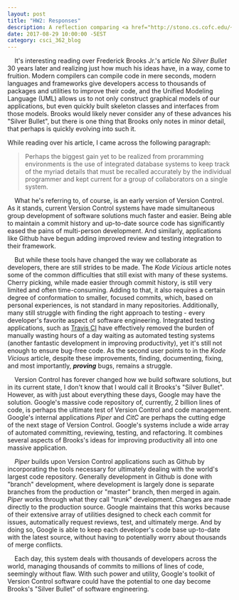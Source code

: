 ```yaml
---
layout: post
title: "HW2: Responses"
description: A reflection comparing <a href="http://stono.cs.cofc.edu/~bowring/classes/csci%20362/docs/NoSilverBulletOriginal.pdf" target="_blank"><em>No Silver Bullet</em></a>, <a href="http://stono.cs.cofc.edu/~bowring/classes/csci%20362/docs/p32-neville-neil.pdf" target="_blank"><em>Kode Vicious</em></a>, <a href="http://stono.cs.cofc.edu/~bowring/classes/csci%20362/docs/GoogleCodeRepo-78-potvin.pdf?id=0B2El51RQ1MQnTTVWYVNiOWhuX0U" target="_blank"><em>Google Code Repo</em></a>.
date: 2017-08-29 10:00:00 -5EST
category: csci_362_blog
---
```


&nbsp;&nbsp;&nbsp;&nbsp;It's interesting reading over Frederick Brooks Jr.'s article _No Silver Bullet_ 30 years later and realizing just how much his ideas have, in a way, come to fruition. Modern compilers can compile code in mere seconds, modern languages and frameworks give developers access to thousands of packages and utilities to improve their code, and the Unified Modeling Language (UML) allows us to not only construct graphical models of our applications, but even quickly built skeleton classes and interfaces from those models. Brooks would likely never consider any of these advances his "Silver Bullet", but there is one thing that Brooks only notes in minor detail, that perhaps is quickly evolving into such it.

While reading over his article, I came across the following paragraph:
> Perhaps the biggest gain yet to be realized from proramming environments is the use of integrated database systems to keep track of the myriad details that must be recalled accurately by the individual programmer and kept current for a group of collaborators on a single system.

&nbsp;&nbsp;&nbsp;&nbsp;What he's referring to, of course, is an early version of Version Control. As it stands, current Version Control systems have made simultaneous group development of software solutions much faster and easier. Being able to maintain a commit history and up-to-date source code has significantly eased the pains of multi-person development. And similarly, applications like Github have begun adding improved review and testing integration to their framework. 

&nbsp;&nbsp;&nbsp;&nbsp;But while these tools have changed the way we collaborate as developers, there are still strides to be made. The _Kode Vicious_ article notes some of the common difficulties that still exist with many of these systems. Cherry picking, while made easier through commit history, is still very limited and often time-consuming. Adding to that, it also requires a certain degree of conformation to smaller, focused commits, which, based on personal experiences, is not standard in many repositories. Additionally, many still struggle with finding the right approach to testing - every developer's favorite aspect of software engineering. Integrated testing applications, such as <a href="https://travis-ci.org/" target="_blank">Travis CI</a> have effectively removed the burden of manually wasting hours of a day waiting as automated testing systems (another fantastic development in improving productivity), yet it's still not enough to ensure bug-free code. As the second user points to in the _Kode Vicious_ article, despite these improvements, finding, documenting, fixing, and most importantly, _**proving**_ bugs, remains a struggle.

&nbsp;&nbsp;&nbsp;&nbsp;Version Control has forever changed how we build software solutions, but in its current state, I don't know that I would call it Brooks's "Silver Bullet". However, as with just about everything these days, Google may have the solution. Google's massive code repository of, currently, 2 billion lines of code, is perhaps the ultimate test of Version Control and code management. Google's internal applications _Piper_ and _CitC_ are perhaps the cutting edge of the next stage of Version Control. Google's systems include a wide array of automated committing, reviewing, testing, and refactoring. It combines several aspects of Brooks's ideas for improving productivity all into one massive application.

&nbsp;&nbsp;&nbsp;&nbsp;_Piper_ builds upon Version Control applications such as Github by incorporating the tools necessary for ultimately dealing with the world's largest code repository. Generally development in Github is done with "branch" development, where development is largely done is separate branches from the production or "master" branch, then merged in again. _Piper_ works through what they call "trunk" development. Changes are made directly to the production source. Google maintains that this works because of their extensive array of utilities designed to check each commit for issues, automatically request reviews, test, and ultimately merge. And by doing so, Google is able to keep each developer's code base up-to-date with the latest source, without having to potentially worry about thousands of merge conflicts.

&nbsp;&nbsp;&nbsp;&nbsp;Each day, this system deals with thousands of developers across the world, managing thousands of commits to millions of lines of code, seemingly without flaw. With such power and utility, Google's toolkit of Version Control software could have the potential to one day become Brooks's "Silver Bullet" of software engineering.

